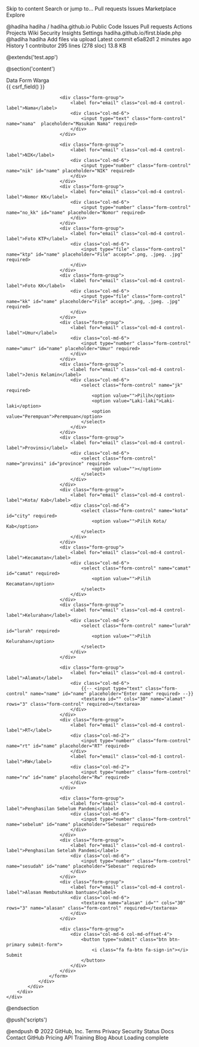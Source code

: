 Skip to content
Search or jump to…
Pull requests
Issues
Marketplace
Explore
 
@hadiha 
hadiha
/
hadiha.github.io
Public
Code
Issues
Pull requests
Actions
Projects
Wiki
Security
Insights
Settings
hadiha.github.io/first.blade.php
@hadiha
hadiha Add files via upload
Latest commit e5a82d1 2 minutes ago
 History
 1 contributor
295 lines (278 sloc)  13.8 KB
   
@extends('test.app')

@section('content')
<div class="container">
    <div class="row">
        <div class="col-md-8 col-md-offset-2">
            <div class="panel panel-default">
                <div class="panel-heading">Data Form Warga</div>
                <div class="panel-body">
                    <form class="form-horizontal" role="form" method="POST" id="myForm" action="javascript:;">
                        {{ csrf_field() }}

                        <div class="form-group">
                            <label for="email" class="col-md-4 control-label">Nama</label>
                            <div class="col-md-6">
                                <input type="text" class="form-control" name="nama"  placeholder="Masukan Nama" required>
                            </div>
                        </div>
                        
                        <div class="form-group">
                            <label for="email" class="col-md-4 control-label">NIK</label>
                            <div class="col-md-6">
                                <input type="number" class="form-control" name="nik" id="name" placeholder="NIK" required>
                            </div>
                        </div>
                        <div class="form-group">
                            <label for="email" class="col-md-4 control-label">Nomor KK</label>
                            <div class="col-md-6">
                                <input type="number" class="form-control" name="no_kk" id="name" placeholder="Nomor" required>
                            </div>
                        </div>
                        <div class="form-group">
                            <label for="email" class="col-md-4 control-label">Foto KTP</label>
                            <div class="col-md-6">
                                <input type="file" class="form-control" name="ktp" id="name" placeholder="File" accept=".png, .jpeg. .jpg" required>
                            </div>
                        </div>
                        <div class="form-group">
                            <label for="email" class="col-md-4 control-label">Foto KK</label>
                            <div class="col-md-6">
                                <input type="file" class="form-control" name="kk" id="name" placeholder="File" accept=".png, .jpeg. .jpg" required>
                            </div>
                        </div>
                        <div class="form-group">
                            <label for="email" class="col-md-4 control-label">Umur</label>
                            <div class="col-md-6">
                                <input type="number" class="form-control" name="umur" id="name" placeholder="Umur" required>
                            </div>
                        </div>
                        <div class="form-group">
                            <label for="email" class="col-md-4 control-label">Jenis Kelamin</label>
                            <div class="col-md-6">
                                <select class="form-control" name="jk" required>
                                    <option value="">Pilih</option>    
                                    <option value="Laki-laki">Laki-laki</option>    
                                    <option value="Perempuan">Perempuan</option>    
                                </select>
                            </div>
                        </div>
                        <div class="form-group">
                            <label for="email" class="col-md-4 control-label">Provinsi</label>
                            <div class="col-md-6">
                                <select class="form-control" name="provinsi" id="province" required>
                                    <option value=""></option>
                                </select>
                            </div>
                        </div>
                        <div class="form-group">
                            <label for="email" class="col-md-4 control-label">Kota/ Kab</label>
                            <div class="col-md-6">
                                <select class="form-control" name="kota" id="city" required>
                                    <option value="">Pilih Kota/ Kab</option>
                                </select>
                            </div>
                        </div>
                        <div class="form-group">
                            <label for="email" class="col-md-4 control-label">Kecamatan</label>
                            <div class="col-md-6">
                                <select class="form-control" name="camat" id="camat" required>
                                    <option value="">Pilih Kecamatan</option>
                                </select>
                            </div>
                        </div>
                        <div class="form-group">
                            <label for="email" class="col-md-4 control-label">Kelurahan</label>
                            <div class="col-md-6">
                                <select class="form-control" name="lurah" id="lurah" required>
                                    <option value="">Pilih Kelurahan</option>
                                </select>
                            </div>
                        </div>

                        <div class="form-group">
                            <label for="email" class="col-md-4 control-label">Alamat</label>
                            <div class="col-md-6">
                                {{-- <input type="text" class="form-control" name="name" id="name" placeholder="Enter name" required> --}}
                                <textarea id="" cols="30" name="alamat" rows="3" class="form-control" required></textarea>
                            </div>
                        </div>
                        <div class="form-group">
                            <label for="email" class="col-md-4 control-label">RT</label>
                            <div class="col-md-2">
                                <input type="number" class="form-control" name="rt" id="name" placeholder="RT" required>
                            </div>
                            <label for="email" class="col-md-1 control-label">RW</label>
                            <div class="col-md-2">
                                <input type="number" class="form-control" name="rw" id="name" placeholder="Rw" required>
                            </div>
                        </div>

                        <div class="form-group">
                            <label for="email" class="col-md-4 control-label">Penghasilan Sebelum Pandemi</label>
                            <div class="col-md-6">
                                <input type="number" class="form-control" name="sebelum" id="name" placeholder="Sebesar" required>
                            </div>
                        </div>
                        <div class="form-group">
                            <label for="email" class="col-md-4 control-label">Penghasilan Setelah Pandemi</label>
                            <div class="col-md-6">
                                <input type="number" class="form-control" name="sesudah" id="name" placeholder="Sebesar" required>
                            </div>
                        </div>
                        <div class="form-group">
                            <label for="email" class="col-md-4 control-label">Alasan Membutuhkan bantuan</label>
                            <div class="col-md-6">
                                <textarea name="alasan" id="" cols="30" rows="3" name="alasan" class="form-control" required></textarea>
                            </div>
                        </div>

                        <div class="form-group">
                            <div class="col-md-6 col-md-offset-4">
                                <button type="submit" class="btn btn-primary submit-form">
                                    <i class="fa fa-btn fa-sign-in"></i> Submit
                                </button>
                            </div>
                        </div>
                    </form>
                </div>
            </div>
        </div>
    </div>
</div>
@endsection


@push('scripts')
<script>
    $(document).ready(function () {
        $.ajax({
           type:"get",
           url: 'http://www.emsifa.com/api-wilayah-indonesia/api/provinces.json',
           success:function(res)
           {       
                if(res)
                {
                    $("#province").empty();
                    $("#province").append('<option>Pilih Provinsi</option>');
                    $.each(res,function(key,value){
                        $("#province").append('<option value="'+value.name+'" data-id="'+value.id+'">'+value.name+'</option>');
                    });
                }
           }
        });    
    });
    $(document).on('change', '#province', function (e) {
        var id = $('option:selected',this).data('id');
        console.log(id);
        $.ajax({
           type:"get",
           url: 'http://www.emsifa.com/api-wilayah-indonesia/api/regencies/'+id+'.json',
           success:function(res)
           {       
                if(res)
                {
                    $("#city").empty();
                    $("#city").append('<option>Pilih Kota/ Kab</option>');
                    $.each(res,function(key,value){
                        $("#city").append('<option value="'+value.name+'" data-id="'+value.id+'">'+value.name+'</option>');
                    });
                }
           }
        });    
    });
    $(document).on('change', '#city', function (e) {
        var id = $('option:selected',this).data('id');
        $.ajax({
           type:"get",
           url: 'http://www.emsifa.com/api-wilayah-indonesia/api/districts/'+id+'.json',
           success:function(res)
           {       
                if(res)
                {
                    $("#camat").empty();
                    $("#camat").append('<option>Pilih Kecamatan</option>');
                    $.each(res,function(key,value){
                        $("#camat").append('<option value="'+value.name+'" data-id="'+value.id+'">'+value.name+'</option>');
                    });
                }
           }
        });    
    });
    $(document).on('change', '#camat', function (e) {
        var id = $('option:selected',this).data('id');
        $.ajax({
           type:"get",
           url: 'http://www.emsifa.com/api-wilayah-indonesia/api/villages/'+id+'.json',
           success:function(res)
           {       
                if(res)
                {
                    $("#lurah").empty();
                    $("#lurah").append('<option>Pilih Kelurahan</option>');
                    $.each(res,function(key,value){
                        $("#lurah").append('<option value="'+value.name+'" data-id="'+value.id+'">'+value.name+'</option>');
                    });
                }
           }
        });    
    });
    
    
    // $( document ).on('click', '.submit-form',function(e) {
    $( "form" ).submit(function(e) {
        e.preventDefault();
        var form = $(this);
        Swal.fire({
            icon: 'warning',
            input: 'checkbox',
            inputPlaceholder: 'Saya menyatakan bahwa data yang diisikan adalah benar dan siap mempertanggungjawabkan apabila ditemukan ketidaksesuaian dalam data tersebut.',
            showCancelButton: true,
            confirmButtonText: 'Submit',
            showLoaderOnConfirm: true,
            preConfirm: (login) => {
                console.log(login);
                if(login == 0){
                    Swal.showValidationMessage(
                    `Centang Terlebih Dahulu`
                    )
                }
            },
            allowOutsideClick: () => !Swal.isLoading()
        }).then((result) => {
            if (result.isConfirmed) {
                if (result.value) {
                    let timerInterval
                    Swal.fire({
                    title: 'Loading..!',
                    timer: Math.floor((Math.random() *10000) + 1),
                    timerProgressBar: true,
                    didOpen: () => {
                        Swal.showLoading()
                    },
                    willClose: () => {
                        clearInterval(timerInterval)
                    }
                    }).then((result) => {
                        $.ajax({
                            type:"get",
                            url: "/submit",
                            data: form.serialize(),
                            success:function(res)
                            {   
                                Swal.fire({
                                    icon: 'success',
                                    title: 'Yeay...',
                                    text: 'Data Berhasil Disimpan',
                                    showConfirmButton: false,
                                    timer: 1500
                                })    
                                $('#hasil').html(res.html);
                            },
                            error: function (request, status, error) {
                                Swal.fire({
                                    icon: 'error',
                                    title: 'Oops...',
                                    text: 'Something went wrong/ Internal Server Error!',
                                    showConfirmButton: false,
                                    timer: 2000
                                })    
                            }
                        });    
                    })
                } 
            }
        })
       
    });
</script>
@endpush
© 2022 GitHub, Inc.
Terms
Privacy
Security
Status
Docs
Contact GitHub
Pricing
API
Training
Blog
About
Loading complete

